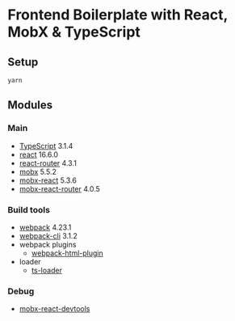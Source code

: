 # Frontend Boilerplate with React, MobX & TypeScript
## Setup
```
yarn
```

## Modules
### Main
- [TypeScript](https://github.com/Microsoft/TypeScript) 3.1.4
- [react](https://github.com/facebook/react) 16.6.0
- [react-router](https://github.com/ReactTraining/react-router) 4.3.1
- [mobx](https://github.com/mobxjs/mobx) 5.5.2
- [mobx-react](https://github.com/mobxjs/mobx-react) 5.3.6
- [mobx-react-router](https://github.com/alisd23/mobx-react-router) 4.0.5

### Build tools
- [webpack](https://github.com/webpack/webpack) 4.23.1
- [webpack-cli](https://github.com/webpack/webpack-cli) 3.1.2
- webpack plugins
  - [webpack-html-plugin](https://github.com/jantimon/html-webpack-plugin)
- loader
  - [ts-loader](https://github.com/TypeStrong/ts-loader)

### Debug
- [mobx-react-devtools](https://github.com/mobxjs/mobx-react-devtools)


